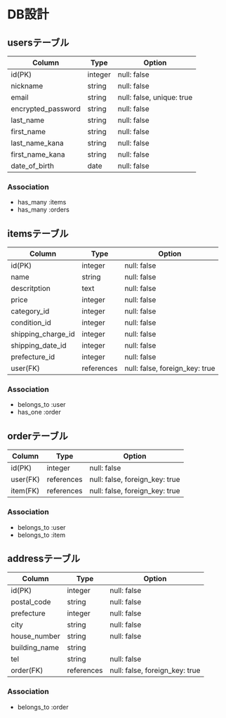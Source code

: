 # DB設計
## usersテーブル
| Column | Type | Option |
|-|-|-|
| id(PK) | integer | null: false |
| nickname | string | null: false |
| email | string | null: false, unique: true |
| encrypted_password | string | null: false |
| last_name | string | null: false |
| first_name | string | null: false |
| last_name_kana | string | null: false |
| first_name_kana | string | null: false |
| date_of_birth | date | null: false |

### Association
- has_many :items
- has_many :orders

## itemsテーブル
| Column | Type | Option |
|-|-|-|
| id(PK) | integer | null: false |
| name | string | null: false |
| descritption | text | null: false |
| price | integer | null: false |
| category_id | integer | null: false |
| condition_id | integer | null: false |
| shipping_charge_id | integer | null: false |
| shipping_date_id | integer | null: false |
| prefecture_id | integer | null: false |
| user(FK) | references | null: false, foreign_key: true |

### Association
- belongs_to :user
- has_one :order

## orderテーブル
| Column | Type | Option |
|-|-|-|
| id(PK) | integer | null: false |
| user(FK) | references | null: false, foreign_key: true |
| item(FK) | references | null: false, foreign_key: true |

### Association
- belongs_to :user
- belongs_to :item

## addressテーブル
| Column | Type | Option |
|-|-|-|
| id(PK) | integer | null: false |
| postal_code | string | null: false |
| prefecture | integer | null: false |
| city | string | null: false |
| house_number | string | null: false |
| building_name | string | 
| tel | string | null: false |
| order(FK) | references | null: false, foreign_key: true |

### Association
- belongs_to :order